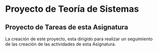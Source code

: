 # Proyecto de Teoría de Sistemas

## Proyecto de Tareas de esta Asignatura

La creación de este proyecto, esta dirigido para realizar un seguimiento  
de las creación de las actividades de esta Asignatura.